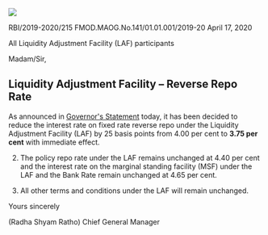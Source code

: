![](_page_0_Picture_0.jpeg)

RBI/2019-2020/215 FMOD.MAOG.No.141/01.01.001/2019-20 April 17, 2020

All Liquidity Adjustment Facility (LAF) participants

Madam/Sir,

## **Liquidity Adjustment Facility – Reverse Repo Rate**

As announced in [Governor's Statement](https://www.rbi.org.in/Scripts/bs_viewcontent.aspx?Id=3853) today, it has been decided to reduce the interest rate on fixed rate reverse repo under the Liquidity Adjustment Facility (LAF) by 25 basis points from 4.00 per cent to **3.75 per cent** with immediate effect.

2. The policy repo rate under the LAF remains unchanged at 4.40 per cent and the interest rate on the marginal standing facility (MSF) under the LAF and the Bank Rate remain unchanged at 4.65 per cent.

3. All other terms and conditions under the LAF will remain unchanged.

Yours sincerely

(Radha Shyam Ratho) Chief General Manager